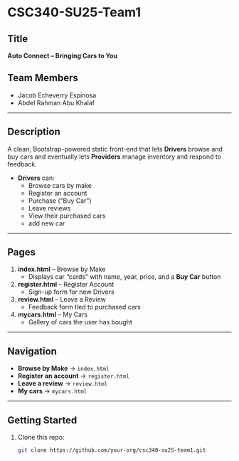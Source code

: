 # CSC340-SU25-Team1

## Title  
**Auto Connect – Bringing Cars to You**

## Team Members  
- Jacob Echeverry Espinosa  
- Abdel Rahman Abu Khalaf  

---

## Description  
A clean, Bootstrap-powered static front-end that lets **Drivers** browse and buy cars and eventually lets **Providers** manage inventory and respond to feedback.  

- **Drivers** can:  
  - Browse cars by make  
  - Register an account  
  - Purchase (“Buy Car”)  
  - Leave reviews  
  - View their purchased cars
  - add new car

---

## Pages

1. **index.html** – Browse by Make  
   - Displays car “cards” with name, year, price, and a **Buy Car** button  
2. **register.html** – Register Account  
   - Sign-up form for new Drivers  
3. **review.html** – Leave a Review  
   - Feedback form tied to purchased cars  
4. **mycars.html** – My Cars  
   - Gallery of cars the user has bought  

---

## Navigation

- **Browse by Make** → `index.html`  
- **Register an account** → `register.html`  
- **Leave a review** → `review.html`  
- **My cars** → `mycars.html`  

---

## Getting Started

1. Clone this repo:
   ```bash
   git clone https://github.com/your-org/csc340-su25-team1.git
